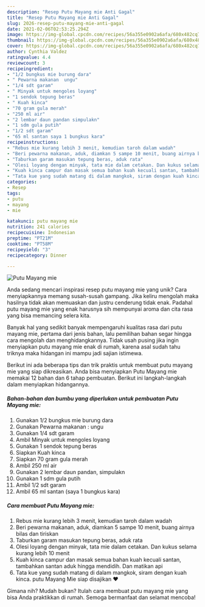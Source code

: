 ```yaml
---
description: "Resep Putu Mayang mie Anti Gagal"
title: "Resep Putu Mayang mie Anti Gagal"
slug: 2026-resep-putu-mayang-mie-anti-gagal
date: 2021-02-06T02:53:25.294Z
image: https://img-global.cpcdn.com/recipes/56a355e0902a6afa/680x482cq70/putu-mayang-mie-foto-resep-utama.jpg
thumbnail: https://img-global.cpcdn.com/recipes/56a355e0902a6afa/680x482cq70/putu-mayang-mie-foto-resep-utama.jpg
cover: https://img-global.cpcdn.com/recipes/56a355e0902a6afa/680x482cq70/putu-mayang-mie-foto-resep-utama.jpg
author: Cynthia Valdez
ratingvalue: 4.4
reviewcount: 3
recipeingredient:
- "1/2 bungkus mie burung dara"
- " Pewarna makanan  ungu"
- "1/4 sdt garam"
- " Minyak untuk mengoles loyang"
- "1 sendok tepung beras"
- " Kuah kinca"
- "70 gram gula merah"
- "250 ml air"
- "2 lembar daun pandan simpulakn"
- "1 sdm gula putih"
- "1/2 sdt garam"
- "65 ml santan saya 1 bungkus kara"
recipeinstructions:
- "Rebus mie kurang lebih 3 menit, kemudian taroh dalam wadah"
- "Beri pewarna makanan, aduk, diamkan 5 sampe 10 menit, buang airnya bilas dan tiriskan"
- "Taburkan garam masukan tepung beras, aduk rata"
- "Olesi loyang dengan minyak, tata mie dalam cetakan. Dan kukus selama kurang lebih 10 menit"
- "Kuah kinca campur dan masak semua bahan kuah kecuali santan, tambahkan santan aduk hingga mendidih. Dan matikan api"
- "Tata kue yang sudah matang di dalam mangkok, siram dengan kuah kinca. putu Mayang Mie siap disajikan ❤️"
categories:
- Resep
tags:
- putu
- mayang
- mie

katakunci: putu mayang mie 
nutrition: 241 calories
recipecuisine: Indonesian
preptime: "PT21M"
cooktime: "PT58M"
recipeyield: "3"
recipecategory: Dinner

---
```



![Putu Mayang mie](https://img-global.cpcdn.com/recipes/56a355e0902a6afa/680x482cq70/putu-mayang-mie-foto-resep-utama.jpg)

Anda sedang mencari inspirasi resep putu mayang mie yang unik? Cara menyiapkannya memang susah-susah gampang. Jika keliru mengolah maka hasilnya tidak akan memuaskan dan justru cenderung tidak enak. Padahal putu mayang mie yang enak harusnya sih mempunyai aroma dan cita rasa yang bisa memancing selera kita.



Banyak hal yang sedikit banyak mempengaruhi kualitas rasa dari putu mayang mie, pertama dari jenis bahan, lalu pemilihan bahan segar hingga cara mengolah dan menghidangkannya. Tidak usah pusing jika ingin menyiapkan putu mayang mie enak di rumah, karena asal sudah tahu triknya maka hidangan ini mampu jadi sajian istimewa.


Berikut ini ada beberapa tips dan trik praktis untuk membuat putu mayang mie yang siap dikreasikan. Anda bisa menyiapkan Putu Mayang mie memakai 12 bahan dan 6 tahap pembuatan. Berikut ini langkah-langkah dalam menyiapkan hidangannya.

<!--inarticleads1-->

##### Bahan-bahan dan bumbu yang diperlukan untuk pembuatan Putu Mayang mie:

1. Gunakan 1/2 bungkus mie burung dara
1. Gunakan  Pewarna makanan : ungu
1. Gunakan 1/4 sdt garam
1. Ambil  Minyak untuk mengoles loyang
1. Gunakan 1 sendok tepung beras
1. Siapkan  Kuah kinca
1. Siapkan 70 gram gula merah
1. Ambil 250 ml air
1. Gunakan 2 lembar daun pandan, simpulakn
1. Gunakan 1 sdm gula putih
1. Ambil 1/2 sdt garam
1. Ambil 65 ml santan (saya 1 bungkus kara)




<!--inarticleads2-->

##### Cara membuat Putu Mayang mie:

1. Rebus mie kurang lebih 3 menit, kemudian taroh dalam wadah
1. Beri pewarna makanan, aduk, diamkan 5 sampe 10 menit, buang airnya bilas dan tiriskan
1. Taburkan garam masukan tepung beras, aduk rata
1. Olesi loyang dengan minyak, tata mie dalam cetakan. Dan kukus selama kurang lebih 10 menit
1. Kuah kinca campur dan masak semua bahan kuah kecuali santan, tambahkan santan aduk hingga mendidih. Dan matikan api
1. Tata kue yang sudah matang di dalam mangkok, siram dengan kuah kinca. putu Mayang Mie siap disajikan ❤️




Gimana nih? Mudah bukan? Itulah cara membuat putu mayang mie yang bisa Anda praktikkan di rumah. Semoga bermanfaat dan selamat mencoba!
